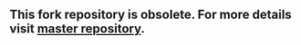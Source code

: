 ## This fork repository is obsolete. For more details visit [master repository](https://github.com/jenkinsci/cucumber-reports-plugin).